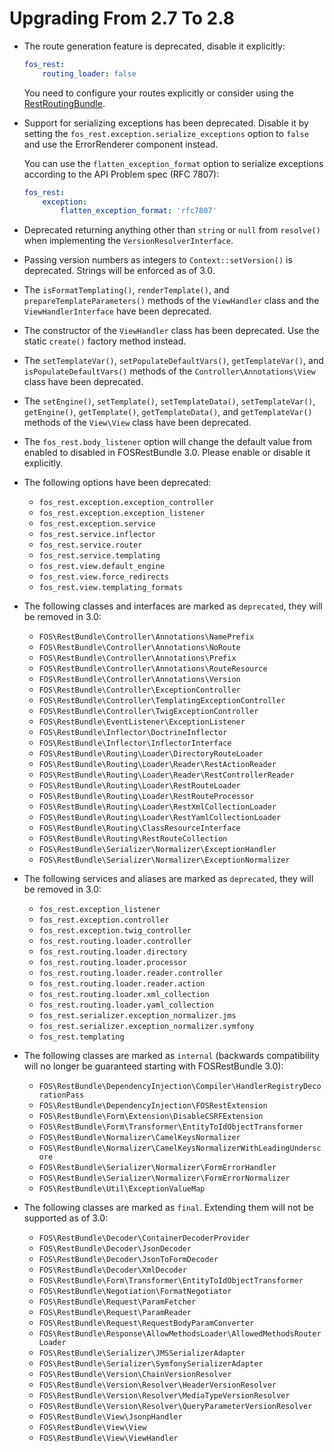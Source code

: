 Upgrading From 2.7 To 2.8
=========================

 * The route generation feature is deprecated, disable it explicitly:

   ```yaml
   fos_rest:
       routing_loader: false
   ```

   You need to configure your routes explicitly or consider using the
   [RestRoutingBundle](https://github.com/handcraftedinthealps/RestRoutingBundle).

 * Support for serializing exceptions has been deprecated. Disable it by setting the
   `fos_rest.exception.serialize_exceptions` option to `false` and use the ErrorRenderer component
   instead.

   You can use the `flatten_exception_format` option to serialize exceptions according to the API
   Problem spec (RFC 7807):

   ```yaml
   fos_rest:
       exception:
           flatten_exception_format: 'rfc7807'
   ```

 * Deprecated returning anything other than `string` or `null` from `resolve()` when implementing
   the `VersionResolverInterface`.

 * Passing version numbers as integers to `Context::setVersion()` is deprecated. Strings will be
   enforced as of 3.0.

 * The `isFormatTemplating()`, `renderTemplate()`, and `prepareTemplateParameters()` methods of the
   `ViewHandler` class and the `ViewHandlerInterface` have been deprecated.

 * The constructor of the `ViewHandler` class has been deprecated. Use the static `create()` factory
   method instead.

 * The `setTemplateVar()`, `setPopulateDefaultVars()`, `getTemplateVar()`, and `isPopulateDefaultVars()`
   methods of the `Controller\Annotations\View` class have been deprecated.

 * The `setEngine()`, `setTemplate()`, `setTemplateData()`, `setTemplateVar()`, `getEngine()`,
   `getTemplate()`, `getTemplateData()`, and `getTemplateVar()` methods of the `View\View` class
   have been deprecated.

 * The `fos_rest.body_listener` option will change the default value from enabled to disabled in FOSRestBundle 3.0. Please enable or disable it explicitly.

 * The following options have been deprecated:

   * `fos_rest.exception.exception_controller`
   * `fos_rest.exception.exception_listener`
   * `fos_rest.exception.service`
   * `fos_rest.service.inflector`
   * `fos_rest.service.router`
   * `fos_rest.service.templating`
   * `fos_rest.view.default_engine`
   * `fos_rest.view.force_redirects`
   * `fos_rest.view.templating_formats`

 * The following classes and interfaces are marked as `deprecated`, they will be removed in  3.0:

   * `FOS\RestBundle\Controller\Annotations\NamePrefix`
   * `FOS\RestBundle\Controller\Annotations\NoRoute`
   * `FOS\RestBundle\Controller\Annotations\Prefix`
   * `FOS\RestBundle\Controller\Annotations\RouteResource`
   * `FOS\RestBundle\Controller\Annotations\Version`
   * `FOS\RestBundle\Controller\ExceptionController`
   * `FOS\RestBundle\Controller\TemplatingExceptionController`
   * `FOS\RestBundle\Controller\TwigExceptionController`
   * `FOS\RestBundle\EventListener\ExceptionListener`
   * `FOS\RestBundle\Inflector\DoctrineInflector`
   * `FOS\RestBundle\Inflector\InflectorInterface`
   * `FOS\RestBundle\Routing\Loader\DirectoryRouteLoader`
   * `FOS\RestBundle\Routing\Loader\Reader\RestActionReader`
   * `FOS\RestBundle\Routing\Loader\Reader\RestControllerReader`
   * `FOS\RestBundle\Routing\Loader\RestRouteLoader`
   * `FOS\RestBundle\Routing\Loader\RestRouteProcessor`
   * `FOS\RestBundle\Routing\Loader\RestXmlCollectionLoader`
   * `FOS\RestBundle\Routing\Loader\RestYamlCollectionLoader`
   * `FOS\RestBundle\Routing\ClassResourceInterface`
   * `FOS\RestBundle\Routing\RestRouteCollection`
   * `FOS\RestBundle\Serializer\Normalizer\ExceptionHandler`
   * `FOS\RestBundle\Serializer\Normalizer\ExceptionNormalizer`

 * The following services and aliases are marked as `deprecated`, they will be removed in 3.0:

   * `fos_rest.exception_listener`
   * `fos_rest.exception.controller`
   * `fos_rest.exception.twig_controller`
   * `fos_rest.routing.loader.controller`
   * `fos_rest.routing.loader.directory`
   * `fos_rest.routing.loader.processor`
   * `fos_rest.routing.loader.reader.controller`
   * `fos_rest.routing.loader.reader.action`
   * `fos_rest.routing.loader.xml_collection`
   * `fos_rest.routing.loader.yaml_collection`
   * `fos_rest.serializer.exception_normalizer.jms`
   * `fos_rest.serializer.exception_normalizer.symfony`
   * `fos_rest.templating`

 * The following classes are marked as `internal` (backwards compatibility will no longer be guaranteed
   starting with FOSRestBundle 3.0):

   * `FOS\RestBundle\DependencyInjection\Compiler\HandlerRegistryDecorationPass`
   * `FOS\RestBundle\DependencyInjection\FOSRestExtension`
   * `FOS\RestBundle\Form\Extension\DisableCSRFExtension`
   * `FOS\RestBundle\Form\Transformer\EntityToIdObjectTransformer`
   * `FOS\RestBundle\Normalizer\CamelKeysNormalizer`
   * `FOS\RestBundle\Normalizer\CamelKeysNormalizerWithLeadingUnderscore`
   * `FOS\RestBundle\Serializer\Normalizer\FormErrorHandler`
   * `FOS\RestBundle\Serializer\Normalizer\FormErrorNormalizer`
   * `FOS\RestBundle\Util\ExceptionValueMap`

 * The following classes are marked as `final`. Extending them will not be supported as of 3.0:

   * `FOS\RestBundle\Decoder\ContainerDecoderProvider`
   * `FOS\RestBundle\Decoder\JsonDecoder`
   * `FOS\RestBundle\Decoder\JsonToFormDecoder`
   * `FOS\RestBundle\Decoder\XmlDecoder`
   * `FOS\RestBundle\Form\Transformer\EntityToIdObjectTransformer`
   * `FOS\RestBundle\Negotiation\FormatNegotiator`
   * `FOS\RestBundle\Request\ParamFetcher`
   * `FOS\RestBundle\Request\ParamReader`
   * `FOS\RestBundle\Request\RequestBodyParamConverter`
   * `FOS\RestBundle\Response\AllowMethodsLoader\AllowedMethodsRouterLoader`
   * `FOS\RestBundle\Serializer\JMSSerializerAdapter`
   * `FOS\RestBundle\Serializer\SymfonySerializerAdapter`
   * `FOS\RestBundle\Version\ChainVersionResolver`
   * `FOS\RestBundle\Version\Resolver\HeaderVersionResolver`
   * `FOS\RestBundle\Version\Resolver\MediaTypeVersionResolver`
   * `FOS\RestBundle\Version\Resolver\QueryParameterVersionResolver`
   * `FOS\RestBundle\View\JsonpHandler`
   * `FOS\RestBundle\View\View`
   * `FOS\RestBundle\View\ViewHandler`
